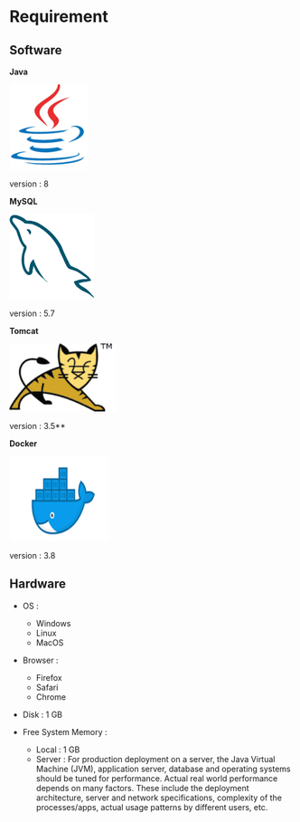 # Requirement

## Software

**Java**

<img src="https://raw.githubusercontent.com/kinnara-digital-studio/kecak-workflow/master/docs/assets/javalogo.png" alt="java" height="150"/>
 
 version : 8

**MySQL**

<img src="https://raw.githubusercontent.com/kinnara-digital-studio/kecak-workflow/master/docs/assets/mysqllogo.png" alt="mysql" height="150" />

version : 5.7

**Tomcat**

<img src="https://raw.githubusercontent.com/kinnara-digital-studio/kecak-workflow/master/docs/assets/tomcatlogo.png" alt="tomcat" height="120" />

version : 3.5**

**Docker**

<img src="https://raw.githubusercontent.com/kinnara-digital-studio/kecak-workflow/master/docs/assets/dockerlogo.png" alt="docker" height="150" />

version : 3.8

## Hardware

- OS :
  - Windows
  - Linux 
  - MacOS
  
- Browser :
  - Firefox
  - Safari
  - Chrome

- Disk : 1 GB

- Free System Memory :
  - Local : 1 GB
  - Server : For production deployment on a server, the Java Virtual Machine (JVM), application server, database and operating systems should be tuned for performance. Actual real world performance depends on many factors. These include the deployment architecture, server and network specifications, complexity of the processes/apps, actual usage patterns by different users, etc.
